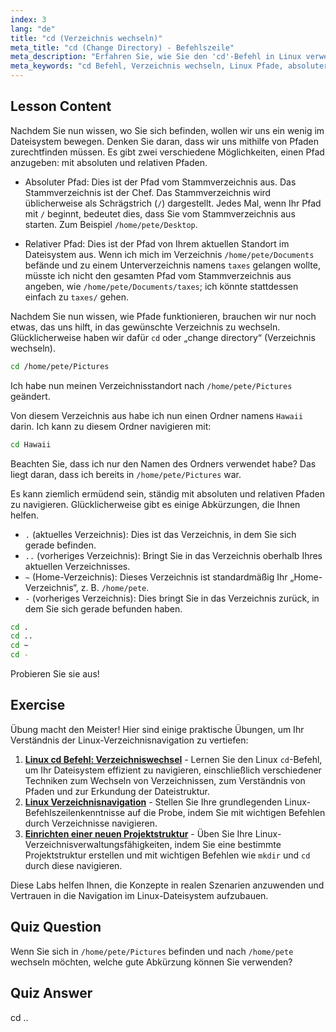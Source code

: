 ```yaml
---
index: 3
lang: "de"
title: "cd (Verzeichnis wechseln)"
meta_title: "cd (Change Directory) - Befehlszeile"
meta_description: "Erfahren Sie, wie Sie den 'cd'-Befehl in Linux verwenden, um Verzeichnisse zu navigieren. Verstehen Sie absolute, relative Pfade und nützliche Abkürzungen. Beginnen Sie Ihre Linux-Reise!"
meta_keywords: "cd Befehl, Verzeichnis wechseln, Linux Pfade, absoluter Pfad, relativer Pfad, Linux Tutorial, Linux für Anfänger, Linux Navigation"
---
```


## Lesson Content

Nachdem Sie nun wissen, wo Sie sich befinden, wollen wir uns ein wenig im Dateisystem bewegen. Denken Sie daran, dass wir uns mithilfe von Pfaden zurechtfinden müssen. Es gibt zwei verschiedene Möglichkeiten, einen Pfad anzugeben: mit absoluten und relativen Pfaden.

- Absoluter Pfad: Dies ist der Pfad vom Stammverzeichnis aus. Das Stammverzeichnis ist der Chef. Das Stammverzeichnis wird üblicherweise als Schrägstrich (`/`) dargestellt. Jedes Mal, wenn Ihr Pfad mit `/` beginnt, bedeutet dies, dass Sie vom Stammverzeichnis aus starten. Zum Beispiel `/home/pete/Desktop`.

- Relativer Pfad: Dies ist der Pfad von Ihrem aktuellen Standort im Dateisystem aus. Wenn ich mich im Verzeichnis `/home/pete/Documents` befände und zu einem Unterverzeichnis namens `taxes` gelangen wollte, müsste ich nicht den gesamten Pfad vom Stammverzeichnis aus angeben, wie `/home/pete/Documents/taxes`; ich könnte stattdessen einfach zu `taxes/` gehen.

Nachdem Sie nun wissen, wie Pfade funktionieren, brauchen wir nur noch etwas, das uns hilft, in das gewünschte Verzeichnis zu wechseln. Glücklicherweise haben wir dafür `cd` oder „change directory“ (Verzeichnis wechseln).

```bash
cd /home/pete/Pictures
```

Ich habe nun meinen Verzeichnisstandort nach `/home/pete/Pictures` geändert.

Von diesem Verzeichnis aus habe ich nun einen Ordner namens `Hawaii` darin. Ich kann zu diesem Ordner navigieren mit:

```bash
cd Hawaii
```

Beachten Sie, dass ich nur den Namen des Ordners verwendet habe? Das liegt daran, dass ich bereits in `/home/pete/Pictures` war.

Es kann ziemlich ermüdend sein, ständig mit absoluten und relativen Pfaden zu navigieren. Glücklicherweise gibt es einige Abkürzungen, die Ihnen helfen.

- `.` (aktuelles Verzeichnis): Dies ist das Verzeichnis, in dem Sie sich gerade befinden.
- `..` (vorheriges Verzeichnis): Bringt Sie in das Verzeichnis oberhalb Ihres aktuellen Verzeichnisses.
- `~` (Home-Verzeichnis): Dieses Verzeichnis ist standardmäßig Ihr „Home-Verzeichnis“, z. B. `/home/pete`.
- `-` (vorheriges Verzeichnis): Dies bringt Sie in das Verzeichnis zurück, in dem Sie sich gerade befunden haben.

```bash
cd .
cd ..
cd ~
cd -
```

Probieren Sie sie aus!

## Exercise

Übung macht den Meister! Hier sind einige praktische Übungen, um Ihr Verständnis der Linux-Verzeichnisnavigation zu vertiefen:

1.  **[Linux cd Befehl: Verzeichniswechsel](https://labex.io/de/labs/linux-linux-cd-command-directory-changing-209733)** - Lernen Sie den Linux `cd`-Befehl, um Ihr Dateisystem effizient zu navigieren, einschließlich verschiedener Techniken zum Wechseln von Verzeichnissen, zum Verständnis von Pfaden und zur Erkundung der Dateistruktur.
2.  **[Linux Verzeichnisnavigation](https://labex.io/de/labs/linux-directory-navigation-387844)** - Stellen Sie Ihre grundlegenden Linux-Befehlszeilenkenntnisse auf die Probe, indem Sie mit wichtigen Befehlen durch Verzeichnisse navigieren.
3.  **[Einrichten einer neuen Projektstruktur](https://labex.io/de/labs/linux-setting-up-a-new-project-structure-387859)** - Üben Sie Ihre Linux-Verzeichnisverwaltungsfähigkeiten, indem Sie eine bestimmte Projektstruktur erstellen und mit wichtigen Befehlen wie `mkdir` und `cd` durch diese navigieren.

Diese Labs helfen Ihnen, die Konzepte in realen Szenarien anzuwenden und Vertrauen in die Navigation im Linux-Dateisystem aufzubauen.

## Quiz Question

Wenn Sie sich in `/home/pete/Pictures` befinden und nach `/home/pete` wechseln möchten, welche gute Abkürzung können Sie verwenden?

## Quiz Answer

cd ..
